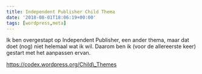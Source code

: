 ```yaml
---
title: Independent Publisher Child Thema
date: '2018-08-01T18:06:19+00:00'
tags: [wordpress,meta]
---
```

Ik ben overgestapt op Independent Publisher, een ander thema, maar dat doet (nog) niet helemaal wat ik wil. Daarom ben ik (voor de allereerste keer) gestart met het aanpassen ervan.

https://codex.wordpress.org/Child\_Themes